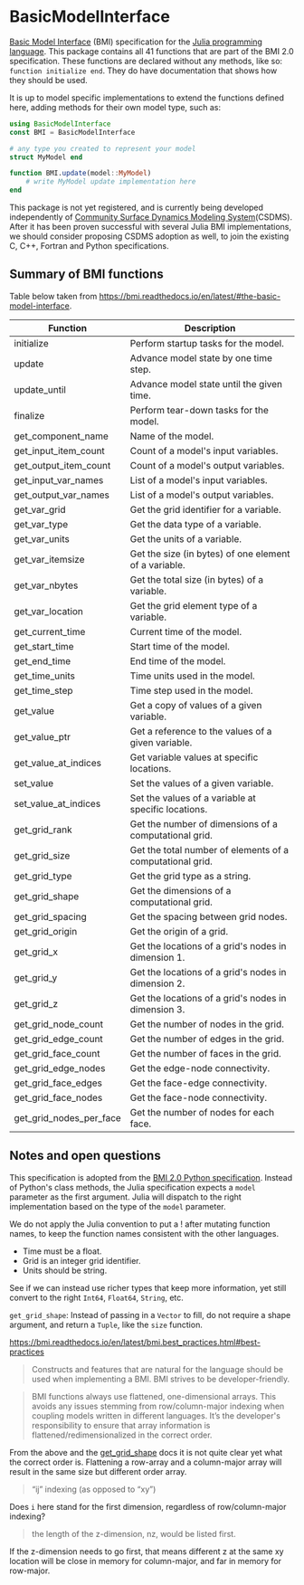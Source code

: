 # BasicModelInterface

[Basic Model Interface](https://bmi.readthedocs.io/) (BMI) specification for the
[Julia programming language](https://julialang.org/). This package contains all 41 functions
that are part of the BMI 2.0 specification. These functions are declared without any
methods, like so: `function initialize end`. They do have documentation that shows how they
should be used.

It is up to model specific implementations to extend the functions defined here, adding
methods for their own model type, such as:

```julia
using BasicModelInterface
const BMI = BasicModelInterface

# any type you created to represent your model
struct MyModel end

function BMI.update(model::MyModel)
    # write MyModel update implementation here
end
```

This package is not yet registered, and is currently being developed independently of
[Community Surface Dynamics Modeling System](https://csdms.colorado.edu/wiki/Main_Page)(CSDMS).
After it has been proven successful with several Julia BMI implementations, we should
consider proposing CSDMS adoption as well, to join the existing C, C++, Fortran and Python
specifications.

## Summary of BMI functions

Table below taken from https://bmi.readthedocs.io/en/latest/#the-basic-model-interface.

Function                | Description
------------------------|----------------------------------------------------------
initialize              | Perform startup tasks for the model.
update                  | Advance model state by one time step.
update_until            | Advance model state until the given time.
finalize                | Perform tear-down tasks for the model.
get_component_name      | Name of the model.
get_input_item_count    | Count of a model's input variables.
get_output_item_count   | Count of a model's output variables.
get_input_var_names     | List of a model's input variables.
get_output_var_names    | List of a model's output variables.
get_var_grid            | Get the grid identifier for a variable.
get_var_type            | Get the data type of a variable.
get_var_units           | Get the units of a variable.
get_var_itemsize        | Get the size (in bytes) of one element of a variable.
get_var_nbytes          | Get the total size (in bytes) of a variable.
get_var_location        | Get the grid element type of a variable.
get_current_time        | Current time of the model.
get_start_time          | Start time of the model.
get_end_time            | End time of the model.
get_time_units          | Time units used in the model.
get_time_step           | Time step used in the model.
get_value               | Get a copy of values of a given variable.
get_value_ptr           | Get a reference to the values of a given variable.
get_value_at_indices    | Get variable values at specific locations.
set_value               | Set the values of a given variable.
set_value_at_indices    | Set the values of a variable at specific locations.
get_grid_rank           | Get the number of dimensions of a computational grid.
get_grid_size           | Get the total number of elements of a computational grid.
get_grid_type           | Get the grid type as a string.
get_grid_shape          | Get the dimensions of a computational grid.
get_grid_spacing        | Get the spacing between grid nodes.
get_grid_origin         | Get the origin of a grid.
get_grid_x              | Get the locations of a grid's nodes in dimension 1.
get_grid_y              | Get the locations of a grid's nodes in dimension 2.
get_grid_z              | Get the locations of a grid's nodes in dimension 3.
get_grid_node_count     | Get the number of nodes in the grid.
get_grid_edge_count     | Get the number of edges in the grid.
get_grid_face_count     | Get the number of faces in the grid.
get_grid_edge_nodes     | Get the edge-node connectivity.
get_grid_face_edges     | Get the face-edge connectivity.
get_grid_face_nodes     | Get the face-node connectivity.
get_grid_nodes_per_face | Get the number of nodes for each face.

## Notes and open questions

This specification is adopted from the [BMI 2.0 Python specification](https://github.com/csdms/bmi-python/blob/v2.0/bmipy/bmi.py).
Instead of Python's class methods, the Julia specification expects a `model` parameter
as the first argument. Julia will dispatch to the right implementation based on the type
of the `model` parameter.

We do not apply the Julia convention to put a ! after mutating function names, to keep
the function names consistent with the other languages.

- Time must be a float.
- Grid is an integer grid identifier.
- Units should be string.

See if we can instead use richer types that keep more information,
yet still convert to the right `Int64`, `Float64`, `String`, etc.

`get_grid_shape`: Instead of passing in a `Vector` to fill, do not require a shape argument,
    and return a `Tuple`, like the `size` function.

https://bmi.readthedocs.io/en/latest/bmi.best_practices.html#best-practices

> Constructs and features that are natural for the language should be used when implementing
a BMI. BMI strives to be developer-friendly.

> BMI functions always use flattened, one-dimensional arrays. This avoids any issues stemming
from row/column-major indexing when coupling models written in different languages. It’s the
developer's responsibility to ensure that array information is flattened/redimensionalized
in the correct order.

From the above and the [get_grid_shape](https://bmi.readthedocs.io/en/latest/#get-grid-shape)
docs it is not quite clear yet what the correct order is. Flattening a row-array and a
column-major array will result in the same size but different order array.

> “ij” indexing (as opposed to “xy”)

Does `i` here stand for the first dimension, regardless of row/column-major indexing?

> the length of the z-dimension, nz, would be listed first.

If the z-dimension needs to go first, that means different z at the same xy location will
be close in memory for column-major, and far in memory for row-major.
